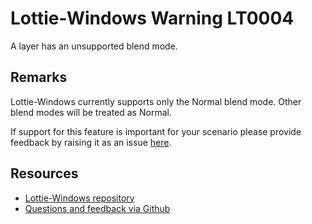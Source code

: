 ﻿[comment]: # (name:BlendModeNotNormal)
[comment]: # (text:{layer} has {blendMode} as blend mode. Only Normal is supported.)

# Lottie-Windows Warning LT0004

A layer has an unsupported blend mode.

## Remarks

Lottie-Windows currently supports only the Normal blend mode. Other blend modes will
be treated as Normal.

If support for this feature is important for your scenario please provide feedback
by raising it as an issue [here](https://github.com/windows-toolkit/Lottie-Windows/issues).

## Resources

* [Lottie-Windows repository](https://aka.ms/lottie)
* [Questions and feedback via Github](https://github.com/windows-toolkit/Lottie-Windows/issues)
